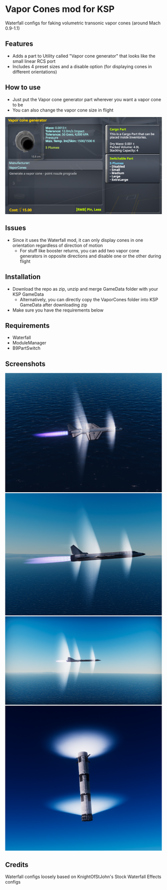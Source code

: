 # Vapor Cones mod for KSP
Waterfall configs for faking volumetric transonic vapor cones (around Mach 0.9-1.1)

## Features
* Adds a part to Utility called "Vapor cone generator" that looks like the small linear RCS port
* Includes 4 preset sizes and a disable option (for displaying cones in different orientations)

## How to use
* Just put the Vapor cone generator part wherever you want a vapor cone to be
* You can also change the vapor cone size in flight

![Vapor cone generator part](.github/part.png)

## Issues
* Since it uses the Waterfall mod, it can only display cones in one orientation regardless of direction of motion
  * For stuff like booster returns, you can add two vapor cone generators in opposite directions and disable one or the other during flight

## Installation
* Download the repo as zip, unzip and merge GameData folder with your KSP GameData
  * Alternatively, you can directly copy the VaporCones folder into KSP GameData after downloading zip
* Make sure you have the requirements below

## Requirements
* Waterfall
* ModuleManager
* B9PartSwitch

## Screenshots
![vapor cones](.github/small%20med.png)
![vapor cones](.github/small%20med%20(2).png)
![vapor cones](.github/small%20med%20large.png)
![vapor cones on booster](.github/booster.png)

## Credits
Waterfall configs loosely based on KnightOfStJohn's Stock Waterfall Effects configs